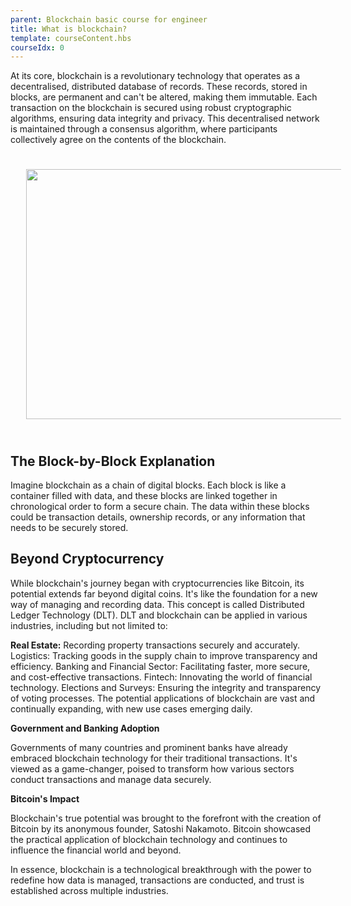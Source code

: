 ```yaml
---
parent: Blockchain basic course for engineer
title: What is blockchain?
template: courseContent.hbs
courseIdx: 0
---
```

At its core, blockchain is a revolutionary technology that operates as a decentralised, distributed database of records. These records, stored in blocks, are permanent and can't be altered, making them immutable. Each transaction on the blockchain is secured using robust cryptographic algorithms, ensuring data integrity and privacy. This decentralised network is maintained through a consensus algorithm, where participants collectively agree on the contents of the blockchain.


<img src="/img/courses/bc-basic/Blockchain.png" style="width:755px; height: 400px; align-content: center; margin: 25px;"/> 


## The Block-by-Block Explanation


Imagine blockchain as a chain of digital blocks. Each block is like a container filled with data, and these blocks are linked together in chronological order to form a secure chain. The data within these blocks could be transaction details, ownership records, or any information that needs to be securely stored.


## Beyond Cryptocurrency


While blockchain's journey began with cryptocurrencies like Bitcoin, its potential extends far beyond digital coins. It's like the foundation for a new way of managing and recording data. This concept is called Distributed Ledger Technology (DLT). DLT and blockchain can be applied in various industries, including but not limited to:


**Real Estate:** Recording property transactions securely and accurately.
Logistics: Tracking goods in the supply chain to improve transparency and efficiency.
Banking and Financial Sector: Facilitating faster, more secure, and cost-effective transactions.
Fintech: Innovating the world of financial technology.
Elections and Surveys: Ensuring the integrity and transparency of voting processes.
The potential applications of blockchain are vast and continually expanding, with new use cases emerging daily.


**Government and Banking Adoption**


Governments of many countries and prominent banks have already embraced blockchain technology for their traditional transactions. It's viewed as a game-changer, poised to transform how various sectors conduct transactions and manage data securely.


**Bitcoin's Impact**


Blockchain's true potential was brought to the forefront with the creation of Bitcoin by its anonymous founder, Satoshi Nakamoto. Bitcoin showcased the practical application of blockchain technology and continues to influence the financial world and beyond.


In essence, blockchain is a technological breakthrough with the power to redefine how data is managed, transactions are conducted, and trust is established across multiple industries.

